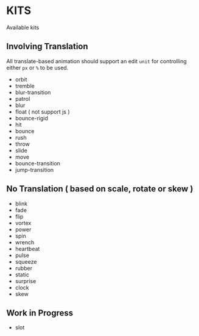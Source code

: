 # KITS

Available kits

## Involving Translation

All translate-based animation should support an edit `unit` for controlling either `px` or `%` to be used.

 - orbit
 - tremble
 - blur-transition
 - patrol
 - blur
 - float ( not support js )
 - bounce-rigid
 - hit
 - bounce
 - rush
 - throw
 - slide
 - move
 - bounce-transition
 - jump-transition


## No Translation ( based on scale, rotate or skew )

 - blink
 - fade
 - flip
 - vortex
 - power
 - spin
 - wrench
 - heartbeat
 - pulse
 - squeeze
 - rubber
 - static
 - surprise
 - clock
 - skew


## Work in Progress

 - slot
